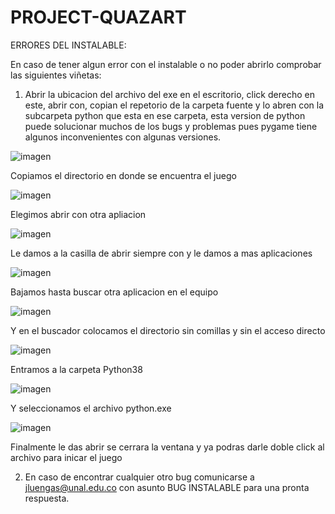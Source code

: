 # PROJECT-QUAZART
ERRORES DEL INSTALABLE:

En caso de tener algun error con el instalable o no poder abrirlo comprobar las siguientes viñetas:

1. Abrir la ubicacion del archivo del exe en el escritorio, click derecho en este, abrir con, copian el repetorio
de la carpeta fuente y lo abren con la subcarpeta python que esta en ese carpeta, esta version de python puede
solucionar muchos de los bugs y problemas pues pygame tiene algunos inconvenientes con algunas versiones.

![imagen](https://user-images.githubusercontent.com/89097586/130971149-f64e2ea5-17a7-4340-a7d9-80f43644d692.png)

Copiamos el directorio en donde se encuentra el juego

![imagen](https://user-images.githubusercontent.com/89097586/130971210-4485c042-2a99-4d9b-a920-d1a69caadc05.png)

Elegimos abrir con otra apliacion 

![imagen](https://user-images.githubusercontent.com/89097586/130971296-eeea7448-51fd-4ae3-b67d-5ad120a33bef.png)

Le damos a la casilla de abrir siempre con y le damos a mas aplicaciones

![imagen](https://user-images.githubusercontent.com/89097586/130971465-ca4b6270-3700-43e4-a3c1-71ab613ff0aa.png)

Bajamos hasta buscar otra aplicacion en el equipo

![imagen](https://user-images.githubusercontent.com/89097586/130971573-bcba6454-d993-4366-ab41-d789f70e7da8.png)

Y en el buscador colocamos el directorio sin comillas y sin el acceso directo

![imagen](https://user-images.githubusercontent.com/89097586/130971868-afe6f903-512c-4616-9636-7a07bb57b7c1.png)

Entramos a la carpeta Python38

![imagen](https://user-images.githubusercontent.com/89097586/130972034-567a5c93-75f6-4b90-a430-f1e016ebc6f7.png)

Y seleccionamos el archivo python.exe

![imagen](https://user-images.githubusercontent.com/89097586/130972131-ed853240-e898-4afe-9618-2d67d206ea0b.png)

Finalmente le das abrir se cerrara la ventana y ya podras darle doble click al archivo para inicar el juego









2. En caso de encontrar cualquier otro bug comunicarse a jluengas@unal.edu.co con asunto BUG INSTALABLE para una
pronta respuesta.
